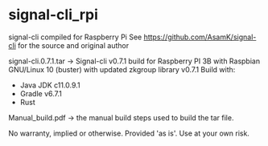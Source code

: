 # signal-cli_rpi
signal-cli compiled for Raspberry Pi
See https://github.com/AsamK/signal-cli for the source and original author

signal-cli.0.7.1.tar -> Signal-cli v0.7.1 build for Raspberry PI 3B with Raspbian GNU/Linux 10 (buster)
with updated zkgroup library v0.7.1
Build with:
- Java JDK c11.0.9.1
- Gradle v6.7.1
- Rust

Manual_build.pdf -> the manual build steps used to build the tar file.

No warranty, implied or otherwise. Provided 'as is'. Use at your own risk.
